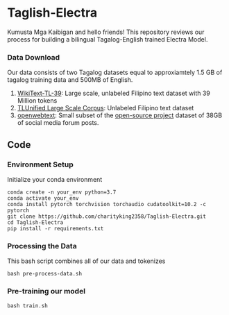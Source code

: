 # Taglish-Electra
Kumusta Mga Kaibigan and hello friends!
This repository reviews our process for building a bilingual Tagalog-English trained Electra Model. 


### Data Download
Our data consists of two Tagalog datasets equal to approxiamtely 1.5 GB of tagalog training data and 500MB of English. 
1) [WikiText-TL-39](https://s3.us-east-2.amazonaws.com/blaisecruz.com/datasets/wikitext-tl-39/wikitext-tl-39.zip): Large scale, unlabeled Filipino text dataset with 39 Million tokens 
2) [TLUnified Large Scale Corpus](https://www.blaisecruz.com/resources/): Unlabeled Filipino text dataset
3) [openwebtext](https://drive.google.com/drive/folders/1IaD_SIIB-K3Sij_-JjWoPy_UrWqQRdjx?usp=sharing): Small subset of the [open-source project](https://skylion007.github.io/OpenWebTextCorpus/) dataset of 38GB of social media forum posts. 

## Code 

### Environment Setup 
Initialize your conda environment 
```
conda create -n your_env python=3.7
conda activate your_env
conda install pytorch torchvision torchaudio cudatoolkit=10.2 -c pytorch
git clone https://github.com/charityking2358/Taglish-Electra.git
cd Taglish-Electra
pip install -r requirements.txt
```
### Processing the Data
This bash script combines all of our data and tokenizes
```
bash pre-process-data.sh
```

### Pre-training our model 
```
bash train.sh
```
